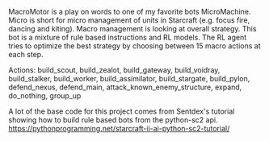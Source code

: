 MacroMotor is a play on words to one of my favorite bots MicroMachine.  Micro
is short for micro management of units in Starcraft (e.g. focus fire, dancing
and kiting).  Macro management is looking at overall strategy.  This bot is a
mixture of rule based instructions and RL models.  The RL agent tries to
optimize the best strategy by choosing between 15 macro actions at each step.

Actions:
build_scout, build_zealot, build_gateway, build_voidray, build_stalker,
build_worker, build_assimilator, build_stargate, build_pylon, defend_nexus,
defend_main, attack_known_enemy_structure, expand, do_nothing, group_up

A lot of the base code for this project comes from Sentdex's tutorial showing
how to build rule based bots from the python-sc2 api.
https://pythonprogramming.net/starcraft-ii-ai-python-sc2-tutorial/

